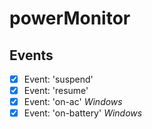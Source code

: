 # powerMonitor

## Events

- [x] Event: 'suspend'
- [x] Event: 'resume'
- [x] Event: 'on-ac' _Windows_
- [x] Event: 'on-battery' _Windows_